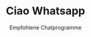 ---
slug: whatsapp
title: Ciao Whatsapp
subtitle: Empfohlene Chatprogramme
order: [signal, xmpp, quicksy]
---